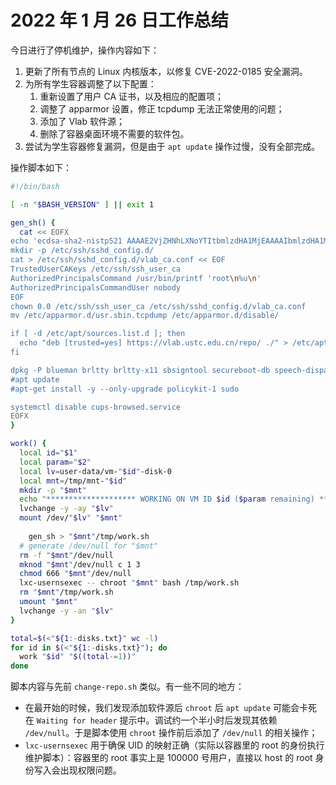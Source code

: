 # 2022 年 1 月 26 日工作总结

今日进行了停机维护，操作内容如下：

1. 更新了所有节点的 Linux 内核版本，以修复 CVE-2022-0185 安全漏洞。
2. 为所有学生容器调整了以下配置：
   1. 重新设置了用户 CA 证书，以及相应的配置项；
   2. 调整了 apparmor 设置，修正 tcpdump 无法正常使用的问题；
   3. 添加了 Vlab 软件源；
   4. 删除了容器桌面环境不需要的软件包。
3. 尝试为学生容器修复漏洞，但是由于 `apt update` 操作过慢，没有全部完成。

操作脚本如下：

```sh
#!/bin/bash

[ -n "$BASH_VERSION" ] || exit 1

gen_sh() {
  cat << EOFX
echo 'ecdsa-sha2-nistp521 AAAAE2VjZHNhLXNoYTItbmlzdHA1MjEAAAAIbmlzdHA1MjEAAACFBAH3ZHisQY0iMpUNDQNaxcnRSqDbauE8ih6/MrEENJZa7FHKINOPi+bunK1wEXPqlKfu8INEBWCf95+t86z+jXVxmQE176xenS92wiLvR4MZyCBfD5DXAB0mK5iV1eQug5P/cD8Pohr/3wywFbKgKzsix9unky9sJGr86RunSwJbAkMGlw==' > /etc/ssh/ssh_user_ca
mkdir -p /etc/ssh/sshd_config.d/
cat > /etc/ssh/sshd_config.d/vlab_ca.conf << EOF
TrustedUserCAKeys /etc/ssh/ssh_user_ca
AuthorizedPrincipalsCommand /usr/bin/printf 'root\n%u\n'
AuthorizedPrincipalsCommandUser nobody
EOF
chown 0.0 /etc/ssh/ssh_user_ca /etc/ssh/sshd_config.d/vlab_ca.conf
mv /etc/apparmor.d/usr.sbin.tcpdump /etc/apparmor.d/disable/

if [ -d /etc/apt/sources.list.d ]; then
  echo "deb [trusted=yes] https://vlab.ustc.edu.cn/repo/ ./" > /etc/apt/sources.list.d/vlab.list
fi

dpkg -P blueman brltty brltty-x11 sbsigntool secureboot-db speech-dispatcher speech-dispatcher-espeak-ng orca libespeak-ng1 espeak-ng-data gir1.2-gstreamer-1.0 gir1.2-nm-1.0 libao-common libao4 libatk-adaptor libbluetooth3 libbrlapi0.7 libdotconf0 libnm0 libpcaudio0 libpcre2-32-0 libsonic0 libspeechd2 python3-brlapi python3-louis python3-pyatspi python3-speechd sound-icons speech-dispatcher-audio-plugins xbrlapi
#apt update
#apt-get install -y --only-upgrade policykit-1 sudo

systemctl disable cups-browsed.service
EOFX
}

work() {
  local id="$1"
  local param="$2"
  local lv=user-data/vm-"$id"-disk-0
  local mnt=/tmp/mnt-"$id"
  mkdir -p "$mnt"
  echo "******************** WORKING ON VM ID $id ($param remaining) ********************"
  lvchange -y -ay "$lv"
  mount /dev/"$lv" "$mnt"
	
	gen_sh > "$mnt"/tmp/work.sh
  # generate /dev/null for "$mnt"
  rm -f "$mnt"/dev/null
  mknod "$mnt"/dev/null c 1 3
  chmod 666 "$mnt"/dev/null
  lxc-usernsexec -- chroot "$mnt" bash /tmp/work.sh
  rm "$mnt"/tmp/work.sh
  umount "$mnt"
  lvchange -y -an "$lv"
}

total=$(<"${1:-disks.txt}" wc -l)
for id in $(<"${1:-disks.txt}"); do
  work "$id" "$((total-=1))"
done
```

脚本内容与先前 `change-repo.sh` 类似。有一些不同的地方：

- 在最开始的时候，我们发现添加软件源后 `chroot` 后 `apt update` 可能会卡死在 `Waiting for header` 提示中。调试约一个半小时后发现其依赖 `/dev/null`。于是脚本使用 `chroot` 操作前后添加了 `/dev/null` 的相关操作；
- `lxc-usernsexec` 用于确保 UID 的映射正确（实际以容器里的 root 的身份执行维护脚本）：容器里的 root 事实上是 100000 号用户，直接以 host 的 root 身份写入会出现权限问题。
